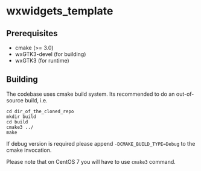# wxwidgets_template

## Prerequisites

* cmake (>= 3.0)
* wxGTK3-devel (for building)
* wxGTK3 (for runtime)

## Building

The codebase uses cmake build system. Its recommended to do an
out-of-source build, i.e.

```
cd dir_of_the_cloned_repo
mkdir build
cd build
cmake3 ../
make
```

If debug version is required please append ```-DCMAKE_BUILD_TYPE=Debug```
to the cmake invocation.

Please note that on CentOS 7 you will have to use ```cmake3``` command.
